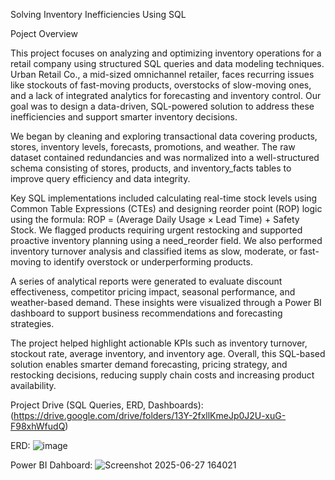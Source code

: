 Solving Inventory Inefficiencies Using SQL

Poject Overview

This project focuses on analyzing and optimizing inventory operations for a retail company using structured SQL queries and data modeling techniques. Urban Retail Co., a mid-sized omnichannel retailer, faces recurring issues like stockouts of fast-moving products, overstocks of slow-moving ones, and a lack of integrated analytics for forecasting and inventory control. Our goal was to design a data-driven, SQL-powered solution to address these inefficiencies and support smarter inventory decisions.

We began by cleaning and exploring transactional data covering products, stores, inventory levels, forecasts, promotions, and weather. The raw dataset contained redundancies and was normalized into a well-structured schema consisting of stores, products, and inventory_facts tables to improve query efficiency and data integrity.

Key SQL implementations included calculating real-time stock levels using Common Table Expressions (CTEs) and designing reorder point (ROP) logic using the formula: ROP = (Average Daily Usage × Lead Time) + Safety Stock. We flagged products requiring urgent restocking and supported proactive inventory planning using a need_reorder field. We also performed inventory turnover analysis and classified items as slow, moderate, or fast-moving to identify overstock or underperforming products.

A series of analytical reports were generated to evaluate discount effectiveness, competitor pricing impact, seasonal performance, and weather-based demand. These insights were visualized through a Power BI dashboard to support business recommendations and forecasting strategies.

The project helped highlight actionable KPIs such as inventory turnover, stockout rate, average inventory, and inventory age. Overall, this SQL-based solution enables smarter demand forecasting, pricing strategy, and restocking decisions, reducing supply chain costs and increasing product availability.

Project Drive (SQL Queries, ERD, Dashboards):(https://drive.google.com/drive/folders/13Y-2fxllKmeJp0J2U-xuG-F98xhWfudQ)

ERD:
![image](https://github.com/user-attachments/assets/e32e4140-5212-44db-93aa-457067a15d0a)

Power BI Dahboard:
![Screenshot 2025-06-27 164021](https://github.com/user-attachments/assets/f3f6bed1-7d32-4508-86ee-e986182be22e)
